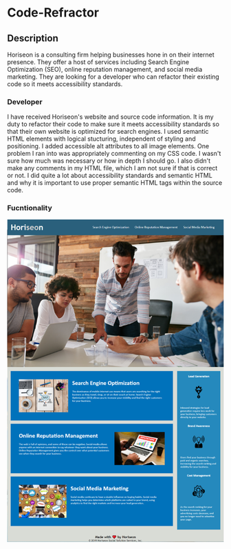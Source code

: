 # Code-Refractor

## Description

Horiseon is a consulting firm helping businesses hone in on their internet presence.  They offer a host of services including Search Engine Optimization (SEO), online reputation management, and social media marketing.  They are looking for a developer who can refactor their existing code so it meets accessibility standards.

### Developer 

I have received Horiseon's website and source code information.  It is my duty to refactor their code to make sure it meets accessibility standards so that their own website is optimized for search engines.  I used semantic HTML elements with logical stucturing, independent of styling and positioning.  I added accessible alt attributes to all image elements.  One problem I ran into was appropriately commenting on my CSS code.  I wasn't sure how much was necessary or how in depth I should go.  I also didn't make any comments in my HTML file, which I am not sure if that is correct or not.  I did quite a lot about accessibility standards and semantic HTML and why it is important to use proper semantic HTML tags within the source code.

### Fucntionality

![code refactor](develop/assets/images/Screenshot.png)